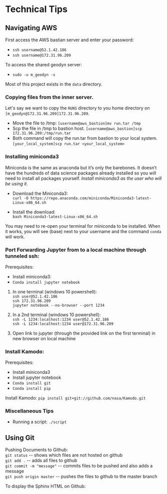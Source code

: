 # Technical Tips



## Navigating AWS

First access the AWS bastian server and enter your password:  

 - ``ssh username@52.1.42.186 `` 
 - ``ssh username@172.31.96.209``

To access the shared geodyn server:  

 - ``sudo -u m_geodyn -s ``

Most of this project exists in the `data` directory.

### Copying files from the inner server.  

Let's say we want to copy the `RUNS` directory to you home directory on `[m_geodyn@172.31.96.209]172.31.96.209`. 

 - Move the file to /tmp:  ``[username@aws_bastion]mv run.tar /tmp``   
- Scp the file in /tmp to bastion host. ``[username@aws_bastion]scp 172.31.96.209:/tmp/run.tar``  
- Both command will copy the run.tar from bastion to your local system. ``[your_local_system]scp run.tar <your_local_system>``  


### Installing miniconda3

Miniconda is the same as anaconda but it’s only the barebones. It doesn’t have the hundreds of data science packages already installed so you will need to install all packages yourself. 
*Install miniconda3 as the user who will be using it.*

- Download the Miniconda3:  
```curl -O https://repo.anaconda.com/miniconda/Miniconda3-latest-Linux-x86_64.sh```

- Install the download:  
```bash Miniconda3-latest-Linux-x86_64.sh```

You may need to re-open your terminal for miniconda to be installed. When it works, you will see (base) next to your username and the command ``conda`` will work.



### Port Forwarding Jupyter from to a local machine through tunneled ssh:

Prerequisites:  
 - Install miniconda3:  
 - ``Conda install jupyter notebook``  


 1. In one terminal (windows 10 powershell):  
```ssh user@52.1.42.186```  
```ssh 172.31.96.209```  
```jupyter notebook --no-browser --port 1234```  

 2. In a 2nd terminal (windows 10 powershell):  
```ssh -L 1234:localhost:1234 user@52.1.42.186```  
```ssh -L 1234:localhost:1234 user@172.31.96.209```

 3. Open link to jupyter (through the provided link on the first terminal) in new browser on local machine




### Install Kamodo:  

Prerequisites:  
 - Install miniconda3
 - Install jupyter notebook
 - ``Conda install git``  
 - ``Conda install pip`` 
 
 Install Kamodo: ``pip install git+git://github.com/nasa/Kamodo.git``

### Miscellaneous Tips
- Running a script: `./script`

## Using Git

Pushing Documents to Github:  
 `git status`  -- shows which files are not hosted on github  
 `git add .`   -- adds all files to github  
 `git commit -m "message"` -- commits files to be pushed and also adds a message  
 `git push origin master`  -- pushes the files to github to the master branch

To display the Sphinx HTML on Github:




































